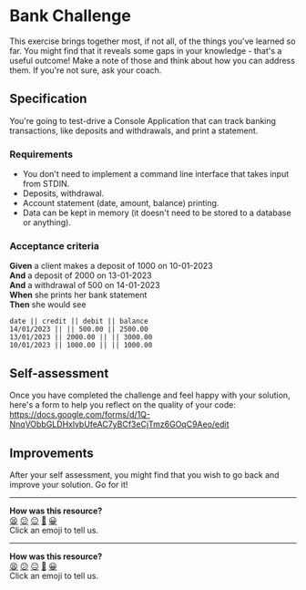 # Bank Challenge

This exercise brings together most, if not all, of the things you've learned so far. You might find that it reveals some gaps in your knowledge - that's a useful outcome! Make a note of those and think about how you can address them. If you're not sure, ask your coach.

## Specification

You're going to test-drive a Console Application that can track banking transactions, like deposits and withdrawals, and print a statement.

### Requirements

* You don't need to implement a command line interface that takes input from STDIN.
* Deposits, withdrawal.
* Account statement (date, amount, balance) printing.
* Data can be kept in memory (it doesn't need to be stored to a database or anything).

### Acceptance criteria

**Given** a client makes a deposit of 1000 on 10-01-2023  
**And** a deposit of 2000 on 13-01-2023  
**And** a withdrawal of 500 on 14-01-2023  
**When** she prints her bank statement  
**Then** she would see

```
date || credit || debit || balance
14/01/2023 || || 500.00 || 2500.00
13/01/2023 || 2000.00 || || 3000.00
10/01/2023 || 1000.00 || || 1000.00
```

## Self-assessment

Once you have completed the challenge and feel happy with your solution, here's a form to help you reflect on the quality of your code: https://docs.google.com/forms/d/1Q-NnqVObbGLDHxlvbUfeAC7yBCf3eCjTmz6GOqC9Aeo/edit

## Improvements

After your self assessment, you might find that you wish to go back and improve your solution. Go for it!

<!-- BEGIN GENERATED SECTION DO NOT EDIT -->

---

**How was this resource?**  
[😫](https://airtable.com/shrUJ3t7KLMqVRFKR?prefill_Repository=makersacademy/course&prefill_File=individual_challenges/bank_tech_test.md&prefill_Sentiment=😫) [😕](https://airtable.com/shrUJ3t7KLMqVRFKR?prefill_Repository=makersacademy/course&prefill_File=individual_challenges/bank_tech_test.md&prefill_Sentiment=😕) [😐](https://airtable.com/shrUJ3t7KLMqVRFKR?prefill_Repository=makersacademy/course&prefill_File=individual_challenges/bank_tech_test.md&prefill_Sentiment=😐) [🙂](https://airtable.com/shrUJ3t7KLMqVRFKR?prefill_Repository=makersacademy/course&prefill_File=individual_challenges/bank_tech_test.md&prefill_Sentiment=🙂) [😀](https://airtable.com/shrUJ3t7KLMqVRFKR?prefill_Repository=makersacademy/course&prefill_File=individual_challenges/bank_tech_test.md&prefill_Sentiment=😀)  
Click an emoji to tell us.

<!-- END GENERATED SECTION DO NOT EDIT -->

<!-- BEGIN GENERATED SECTION DO NOT EDIT -->

---

**How was this resource?**  
[😫](https://airtable.com/shrUJ3t7KLMqVRFKR?prefill_Repository=makersacademy%2Fcsharp-fundamentals&prefill_File=bank.md&prefill_Sentiment=😫) [😕](https://airtable.com/shrUJ3t7KLMqVRFKR?prefill_Repository=makersacademy%2Fcsharp-fundamentals&prefill_File=bank.md&prefill_Sentiment=😕) [😐](https://airtable.com/shrUJ3t7KLMqVRFKR?prefill_Repository=makersacademy%2Fcsharp-fundamentals&prefill_File=bank.md&prefill_Sentiment=😐) [🙂](https://airtable.com/shrUJ3t7KLMqVRFKR?prefill_Repository=makersacademy%2Fcsharp-fundamentals&prefill_File=bank.md&prefill_Sentiment=🙂) [😀](https://airtable.com/shrUJ3t7KLMqVRFKR?prefill_Repository=makersacademy%2Fcsharp-fundamentals&prefill_File=bank.md&prefill_Sentiment=😀)  
Click an emoji to tell us.

<!-- END GENERATED SECTION DO NOT EDIT -->
